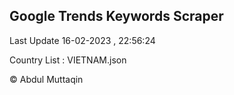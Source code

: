 

## Google Trends Keywords Scraper 
 
Last Update 16-02-2023 , 22:56:24

Country List :
VIETNAM.json



© Abdul Muttaqin 
